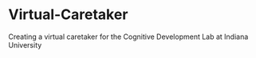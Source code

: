 # Virtual-Caretaker
Creating a virtual caretaker for the Cognitive Development Lab at Indiana University
